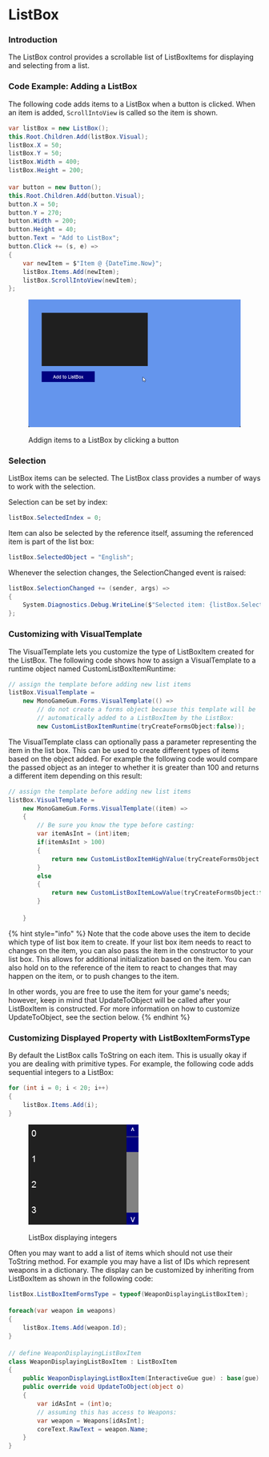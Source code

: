# ListBox

### Introduction

The ListBox control provides a scrollable list of ListBoxItems for displaying and selecting from a list.

### Code Example: Adding a ListBox

The following code adds items to a ListBox when a button is clicked. When an item is added, `ScrollIntoView` is called so the item is shown.

```csharp
var listBox = new ListBox();
this.Root.Children.Add(listBox.Visual);
listBox.X = 50;
listBox.Y = 50;
listBox.Width = 400;
listBox.Height = 200;

var button = new Button();
this.Root.Children.Add(button.Visual);
button.X = 50;
button.Y = 270;
button.Width = 200;
button.Height = 40;
button.Text = "Add to ListBox";
button.Click += (s, e) =>
{
    var newItem = $"Item @ {DateTime.Now}";
    listBox.Items.Add(newItem);
    listBox.ScrollIntoView(newItem);
};
```

<figure><img src="../../../.gitbook/assets/24_06 50 24.gif" alt=""><figcaption><p>Addign items to a ListBox by clicking a button</p></figcaption></figure>

### Selection

ListBox items can be selected. The ListBox class provides a number of ways to work with the selection.

Selection can be set by index:

```csharp
listBox.SelectedIndex = 0;
```

Item can also be selected by the reference itself, assuming the referenced item is part of the list box:

```csharp
listBox.SelectedObject = "English";
```

Whenever the selection changes, the SelectionChanged event is raised:

```csharp
listBox.SelectionChanged += (sender, args) =>
{
    System.Diagnostics.Debug.WriteLine($"Selected item: {listBox.SelectedObject}");
};
```

### Customizing with VisualTemplate

The VisualTemplate lets you customize the type of ListBoxItem created for the ListBox. The following code shows how to assign a VisualTemplate to a runtime object named CustomListBoxItemRuntime:

```csharp
// assign the template before adding new list items
listBox.VisualTemplate = 
    new MonoGameGum.Forms.VisualTemplate(() => 
        // do not create a forms object because this template will be
        // automatically added to a ListBoxItem by the ListBox:
        new CustomListBoxItemRuntime(tryCreateFormsObject:false));
```

The VisualTemplate class can optionally pass a parameter representing the item in the list box. This can be used to create different types of items based on the object added. For example the following code would compare the passed object as an integer to whether it is greater than 100 and returns a different item depending on this result:

```csharp
// assign the template before adding new list items
listBox.VisualTemplate = 
    new MonoGameGum.Forms.VisualTemplate((item) => 
    {
        // Be sure you know the type before casting:
        var itemAsInt = (int)item;
        if(itemAsInt > 100)
        {
            return new CustomListBoxItemHighValue(tryCreateFormsObject:false);
        }
        else
        {
            return new CustomListBoxItemLowValue(tryCreateFormsObject:false);
        }
        
    }
```

{% hint style="info" %}
Note that the code above uses the item to decide which type of list box item to create. If your list box item needs to react to changes on the item, you can also pass the item in the constructor to your list box. This allows for additional initialization based on the item. You can also hold on to the reference of the item to react to changes that may happen on the item, or to push changes to the item.

In other words, you are free to use the item for your game's needs; however, keep in mind that UpdateToObject will be called after your ListBoxItem is constructed. For more information on how to customize UpdateToObject, see the section below.
{% endhint %}

### Customizing Displayed Property with ListBoxItemFormsType

By default the ListBox calls ToString on each item. This is usually okay if you are dealing with primitive types. For example, the following code adds sequential integers to a ListBox:

```csharp
for (int i = 0; i < 20; i++)
{
    listBox.Items.Add(i);
}
```

<figure><img src="../../../.gitbook/assets/image (1) (1) (1) (1) (1) (1) (1) (1) (1) (1) (1).png" alt=""><figcaption><p>ListBox displaying integers</p></figcaption></figure>

Often you may want to add a list of items which should not use their ToString method. For example you may have a list of IDs which represent weapons in a dictionary. The display can be customized by inheriting from ListBoxItem as shown in the following code:

```csharp
listBox.ListBoxItemFormsType = typeof(WeaponDisplayingListBoxItem);

foreach(var weapon in weapons)
{
    listBox.Items.Add(weapon.Id);
}

// define WeaponDisplayingListBoxItem
class WeaponDisplayingListBoxItem : ListBoxItem
{
    public WeaponDisplayingListBoxItem(InteractiveGue gue) : base(gue) { }
    public override void UpdateToObject(object o)
    {
        var idAsInt = (int)o;
        // assuming this has access to Weapons:
        var weapon = Weapons[idAsInt];
        coreText.RawText = weapon.Name;
    }
}
```
